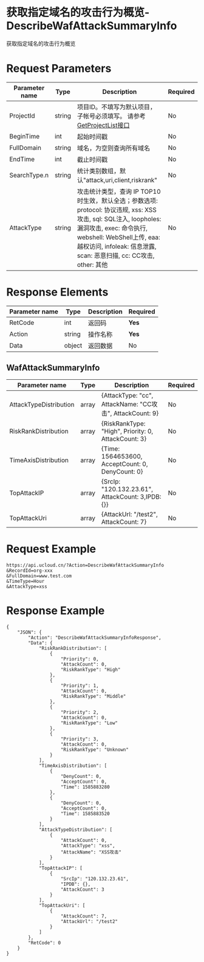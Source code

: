 # 获取指定域名的攻击行为概览-DescribeWafAttackSummaryInfo

获取指定域名的攻击行为概览

# Request Parameters
|Parameter name|Type|Description|Required|
|---|---|---|---|
|ProjectId|string|项目ID。不填写为默认项目，子帐号必须填写。 请参考[GetProjectList接口](api/summary/get_project_list)|No|
|BeginTime|int|起始时间戳|No|
|FullDomain|string|域名，为空则查询所有域名|No|
|EndTime|int|截止时间戳|No|
|SearchType.n|string|统计类别数组，默认"attack,uri,client,riskrank"|No|
|AttackType|string|攻击统计类型，查询 IP TOP10 时生效，默认全选；参数选项: protocol: 协议违规, xss: XSS攻击, sql: SQL注入, loopholes: 漏洞攻击, exec: 命令执行, webshell: WebShell上传, eaa: 越权访问, infoleak: 信息泄露, scan: 恶意扫描, cc: CC攻击, other: 其他|No|

# Response Elements
|Parameter name|Type|Description|Required|
|---|---|---|---|
|RetCode|int|返回码|**Yes**|
|Action|string|操作名称|**Yes**|
|Data|object|返回数据|No|

## WafAttackSummaryInfo
|Parameter name|Type|Description|Required|
|---|---|---|---|
|AttackTypeDistribution|array|{AttackType: "cc", AttackName: "CC攻击", AttackCount: 9}|No|
|RiskRankDistribution|array|{RiskRankType: "High", Priority: 0, AttackCount: 3}|No|
|TimeAxisDistribution|array|{Time: 1564653600, AcceptCount: 0, DenyCount: 0}|No|
|TopAttackIP|array|{SrcIp: "120.132.23.61", AttackCount: 3,IPDB:{}}|No|
|TopAttackUri|array|{AttackUrl: "/test2", AttackCount: 7}|No|

# Request Example
```
https://api.ucloud.cn/?Action=DescribeWafAttackSummaryInfo
&RecordId=org-xxx
&FullDomain=www.test.com
&TimeType=Hour
&AttackType=xss
```

# Response Example
```
{
    "JSON": {
        "Action": "DescribeWafAttackSummaryInfoResponse", 
        "Data": {
            "RiskRankDistribution": [
                {
                    "Priority": 0, 
                    "AttackCount": 0, 
                    "RiskRankType": "High"
                }, 
                {
                    "Priority": 1, 
                    "AttackCount": 0, 
                    "RiskRankType": "Middle"
                }, 
                {
                    "Priority": 2, 
                    "AttackCount": 0, 
                    "RiskRankType": "Low"
                }, 
                {
                    "Priority": 3, 
                    "AttackCount": 0, 
                    "RiskRankType": "Unknown"
                }
            ], 
            "TimeAxisDistribution": [
                {
                    "DenyCount": 0, 
                    "AcceptCount": 0, 
                    "Time": 1585883280
                }, 
                {
                    "DenyCount": 0, 
                    "AcceptCount": 0, 
                    "Time": 1585883520
                }
            ], 
            "AttackTypeDistribution": [
                {
                    "AttackCount": 0, 
                    "AttackType": "xss", 
                    "AttackName": "XSS攻击"
                }
            ], 
            "TopAttackIP": [
                {
                    "SrcIp": "120.132.23.61", 
                    "IPDB": {}, 
                    "AttackCount": 3
                }
            ], 
            "TopAttackUri": [
                {
                    "AttackCount": 7, 
                    "AttackUrl": "/test2"
                }
            ]
        }, 
        "RetCode": 0
    }
}
```

